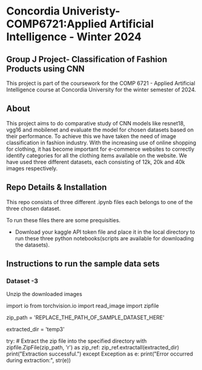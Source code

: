# Concordia Univeristy-COMP6721:Applied Artificial Intelligence - Winter 2024 

## Group J Project- Classification of Fashion Products using CNN 

This project is part of the coursework for the COMP 6721 - Applied Artificial Intelligence course at Concordia University for the winter semester of 2024.
    
## About

This project aims to do comparative study of CNN models like resnet18, vgg16 and mobilenet and evaluate the model for chosen datasets based on their performance. 
To achieve this we have taken the need of image classification in fashion industry. With the increasing use of online shopping for clothing, it has become important for e-commerce websites to correctly identify categories for all the clothing items available on the website.
We have used three different datasets, each consisting of 12k, 20k and 40k images respectively.

## Repo Details & Installation

This repo consists of three different .ipynb files each belongs to one of the three chosen dataset.

To run these files there are some prequisities.

- Download your kaggle API token file and place it in the local directory to run these three python notebooks(scripts are available for downloading the datasets).

## Instructions to run the sample data sets

### Dataset -3
Unzip the downloaded images

import io
from torchvision.io import read_image
import zipfile

zip_path = 'REPLACE_THE_PATH_OF_SAMPLE_DATASET_HERE'

extracted_dir = 'temp3'

try:
    # Extract the zip file into the specified directory
    with zipfile.ZipFile(zip_path, 'r') as zip_ref:
        zip_ref.extractall(extracted_dir)
    print("Extraction successful.")
except Exception as e:
    print("Error occurred during extraction:", str(e))






